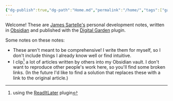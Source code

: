 ```yaml
---
{"dg-publish":true,"dg-path":"Home.md","permalink":"/home/","tags":["gardenEntry"],"created":"","updated":""}
---
```



Welcome! These are [James Sartelle's](https://github.com/jsartelle) personal development notes, written in [Obsidian](https://obsidian.md/) and published with the [Digital Garden](https://github.com/oleeskild/obsidian-digital-garden) plugin.

Some notes on these notes:

- These aren't meant to be comprehensive! I write them for myself, so I don't include things I already know well or find intuitive.
- I clip[^1] a lot of articles written by others into my Obsidian vault. I don't want to reproduce other people's work here, so you'll find some broken links. (In the future I'd like to find a solution that replaces these with a link to the original article.)

[^1]: using the [ReadItLater](https://github.com/DominikPieper/obsidian-ReadItLater) plugin
